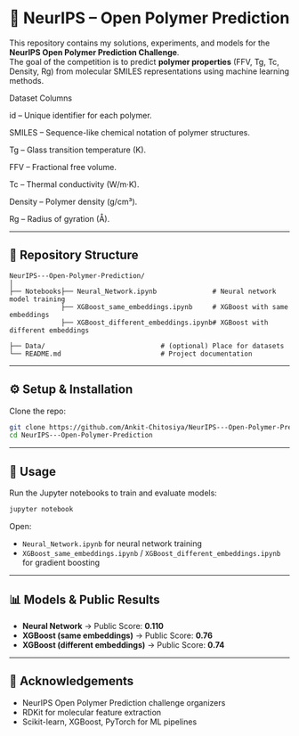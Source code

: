 # 🧪 NeurIPS – Open Polymer Prediction

This repository contains my solutions, experiments, and models for the **NeurIPS Open Polymer Prediction Challenge**.  
The goal of the competition is to predict **polymer properties** (FFV, Tg, Tc, Density, Rg) from molecular SMILES representations using machine learning methods.

Dataset Columns

id – Unique identifier for each polymer.

SMILES – Sequence-like chemical notation of polymer structures.

Tg – Glass transition temperature (K).

FFV – Fractional free volume.

Tc – Thermal conductivity (W/m·K).

Density – Polymer density (g/cm³).

Rg – Radius of gyration (Å).

---

## 📂 Repository Structure
```
NeurIPS---Open-Polymer-Prediction/
│
├── Notebooks├── Neural_Network.ipynb              # Neural network model training
             ├── XGBoost_same_embeddings.ipynb     # XGBoost with same embeddings
             ├── XGBoost_different_embeddings.ipynb# XGBoost with different embeddings

├── Data/                             # (optional) Place for datasets
└── README.md                         # Project documentation
```

---

## ⚙️ Setup & Installation

Clone the repo:
```bash
git clone https://github.com/Ankit-Chitosiya/NeurIPS---Open-Polymer-Prediction.git
cd NeurIPS---Open-Polymer-Prediction
```

---

## 🚀 Usage

Run the Jupyter notebooks to train and evaluate models:  
```bash
jupyter notebook
```

Open:
- `Neural_Network.ipynb` for neural network training  
- `XGBoost_same_embeddings.ipynb` / `XGBoost_different_embeddings.ipynb` for gradient boosting  

---

## 📊 Models & Public Results
- **Neural Network** → Public Score: **0.110**  
- **XGBoost (same embeddings)** → Public Score: **0.76**  
- **XGBoost (different embeddings)** → Public Score: **0.74**  

---

## 🙌 Acknowledgements
- NeurIPS Open Polymer Prediction challenge organizers  
- RDKit for molecular feature extraction  
- Scikit-learn, XGBoost, PyTorch for ML pipelines  

